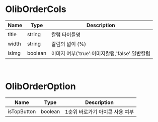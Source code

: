 # OlibOrderCols
| Name | Type | Description |
|---|---|---|
|title|string|칼럼 타이틀명|
|width|string|칼럼의 넓이 (%)|
|isImg|boolean|이미지 여부('true':이미지칼럼,'false':일반칼럼|

<br>

# OlibOrderOption
| Name | Type | Description |
|---|---|---|
|isTopButton|boolean|1순위 바로가기 아이콘 사용 여부|